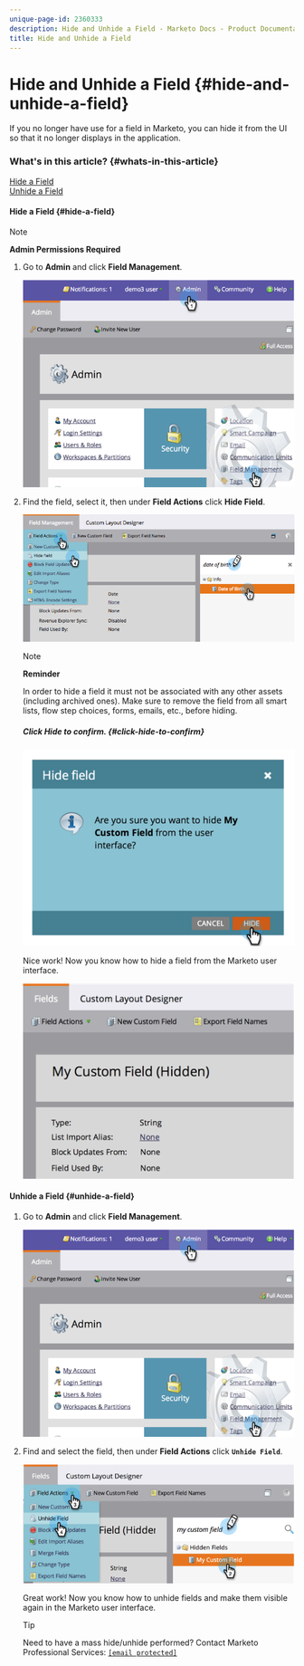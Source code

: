 ```yaml
---
unique-page-id: 2360333
description: Hide and Unhide a Field - Marketo Docs - Product Documentation
title: Hide and Unhide a Field
---
```


# Hide and Unhide a Field {#hide-and-unhide-a-field}

If you no longer have use for a field in Marketo, you can hide it from the UI so that it no longer displays in the application.

### What's in this article? {#whats-in-this-article}

[Hide a Field](#hide-a-field)  
[Unhide a Field](#unhide-a-field)

#### Hide a Field {#hide-a-field}

>[!NOTE]
>
>**Admin Permissions Required**

1. Go to **Admin** and click **Field Management**.

   ![](assets/image2014-9-18-13-3a10-3a3.png)

1. Find the field, select it, then under&nbsp;**Field Actions**&nbsp;click **Hide Field**.

   ![](assets/fieldmanagement-hidefield-.png)

   >[!NOTE]
   >
   >**Reminder**
   >
   >In order to hide a field it must not be associated with any other assets (including archived ones). Make sure to remove the field from all smart lists, flow step choices, forms, emails, etc., before hiding.

   ##### Click Hide to confirm. {#click-hide-to-confirm}

   ![](assets/image2014-9-18-13-3a10-3a36.png)

   Nice work! Now you know how to hide a field from the Marketo user interface.

   ![](assets/image2014-9-18-13-3a10-3a45.png)

#### Unhide a Field {#unhide-a-field}

1. Go to **Admin** and click **Field Management**.

   ![](assets/image2014-9-18-13-3a11-3a3.png)

1. Find and select the field, then under **Field Actions** click **`Unhide Field`**.

   ![](assets/image2014-9-18-13-3a11-3a46.png)

   Great work! Now you know how to unhide fields and make them visible again in the Marketo user interface.

   >[!TIP]
   >
   >Need to have a mass hide/unhide performed? Contact Marketo Professional Services: [`[email protected]`](http://docs.marketo.com/cdn-cgi/l/email-protection#04776176726d676177446965766f61706b2a676b692a)

